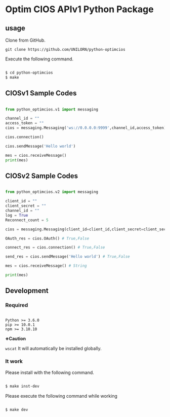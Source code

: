 # Optim CIOS APIv1 Python Package

## usage

Clone from GitHub.

`git clone https://github.com/UNILORN/python-optimcios`

Execute the following command.

```bash

$ cd python-optimcios
$ make

```


## CIOSv1 Sample Codes

```python

from python_optimcios.v1 import messaging

channel_id = ""
access_token = ""
cios = messaging.Messaging('ws://0.0.0.0:9999',channel_id,access_token)

cios.connection()

cios.sendMessage('Hello world')

mes = cios.receiveMessage()
print(mes)

```

## CIOSv2 Sample Codes

```python

from python_optimcios.v2 import messaging

client_id = ""
client_secret = ""
channel_id = ""
log = True
Reconnect_count = 5

cios = messaging.Messaging(client_id=client_id,client_secret=client_secret,channel_id=channel_id,log=log,cnt=Reconnect_count)

OAuth_res = cios.OAuth() # True,False

connect_res = cios.connection() # True,False

send_res = cios.sendMessage('Hello world') # True,False

mes = cios.receiveMessage() # String

print(mes)

```

## Development

### Required

```

Python >= 3.6.0
pip >= 10.0.1
npm >= 3.10.10

```

**※Caution**

`wscat` It will automatically be installed globally.

### It work

Please install with the following command.

```bash

$ make inst-dev

```

Please execute the following command while working

```bash

$ make dev

```